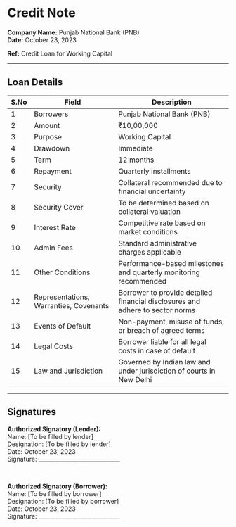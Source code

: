 # Credit Note

**Company Name:** Punjab National Bank (PNB)  
**Date:** October 23, 2023  

**Ref:** Credit Loan for Working Capital  

---

## Loan Details

| S.No | Field                                      | Description                                                                 |
|------|--------------------------------------------|-----------------------------------------------------------------------------|
| 1    | Borrowers                                  | Punjab National Bank (PNB)                                                  |
| 2    | Amount                                     | ₹10,00,000                                                                  |
| 3    | Purpose                                    | Working Capital                                                             |
| 4    | Drawdown                                   | Immediate                                                                   |
| 5    | Term                                       | 12 months                                                                   |
| 6    | Repayment                                  | Quarterly installments                                                      |
| 7    | Security                                   | Collateral recommended due to financial uncertainty                         |
| 8    | Security Cover                             | To be determined based on collateral valuation                              |
| 9    | Interest Rate                              | Competitive rate based on market conditions                                 |
| 10   | Admin Fees                                 | Standard administrative charges applicable                                  |
| 11   | Other Conditions                           | Performance-based milestones and quarterly monitoring recommended           |
| 12   | Representations, Warranties, Covenants     | Borrower to provide detailed financial disclosures and adhere to sector norms|
| 13   | Events of Default                          | Non-payment, misuse of funds, or breach of agreed terms                     |
| 14   | Legal Costs                                | Borrower liable for all legal costs in case of default                      |
| 15   | Law and Jurisdiction                       | Governed by Indian law and under jurisdiction of courts in New Delhi         |

---

## Signatures

**Authorized Signatory (Lender):**  
Name: [To be filled by lender]  
Designation: [To be filled by lender]  
Date: October 23, 2023  
Signature: _____________________________  

<br>

**Authorized Signatory (Borrower):**  
Name: [To be filled by borrower]  
Designation: [To be filled by borrower]  
Date: October 23, 2023  
Signature: _____________________________  